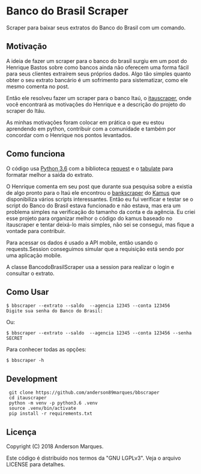 Banco do Brasil Scraper
============

Scraper para baixar seus extratos do Banco do Brasil com um comando.

Motivação
---------

A ideia de fazer um scraper para o banco do brasil surgiu em um post do Henrique Bastos 
sobre como bancos ainda não oferecem uma forma fácil para seus clientes extraírem seus próprios dados.
Algo tão simples quanto obter o seu extrato bancário é um sofrimento para sistematizar, 
como ele mesmo comenta no post.

Então ele resolveu fazer um scraper para o banco Itaú, o [itauscraper](https://github.com/henriquebastos/itauscraper), onde você encontrará as motivações do Henrique e a descrição do projeto do scraper do Itáu.

As minhas motivações foram colocar em prática o que eu estou aprendendo em python, contribuir com
a comunidade e também por concordar com o Henrique nos pontos levantados.

Como funciona
-------------

O código usa [Python 3.6](https://www.python.org/) com a biblioteca [request](http://docs.python-requests.org/en/master/) e o [tabulate](https://pypi.python.org/pypi/tabulate) 
para formatar melhor a saída do extrato. 

O Henrique comenta em seu post que durante sua pesquisa sobre a existia de algo pronto para o Itaú ele 
encontrou o [bankscraper](https://github.com/kamushadenes/bankscraper) do
[Kamus](http://endurance.hyadesinc.com/) que disponibiliza vários scripts
interessantes. Então eu fui verificar e testar se o script do Banco do Brasil estava funcionado e não estava, mas era um problema simples na verificação do tamanho da conta e da agência.
Eu criei esse projeto para organizar melhor o código do kamus baseado no itauscraper e tentar deixá-lo
mais simples, não sei se consegui, mas fique a vontade para contribuir. 

Para acessar os dados é usado a API mobile, então usando o requests.Session conseguimos simular que
a requisição está sendo por uma aplicação mobile.

A classe BancodoBrasilScraper usa a session para realizar o login e consultar o extrato. 

Como Usar
-------------

```console
$ bbscraper --extrato --saldo  --agencia 12345 --conta 123456 
Digite sua senha do Banco do Brasil:
```

Ou:

```console
$ bbscraper --extrato --saldo  --agencia 12345 --conta 123456 --senha SECRET
```

Para conhecer todas as opções:

```console
$ bbscraper -h
```

Development
-----------

```console
 git clone https://github.com/anderson89marques/bbscraper
 cd itauscraper
 python -m venv -p python3.6 .venv
 source .venv/bin/activate
 pip install -r requirements.txt
```

Licença
-------

Copyright (C) 2018 Anderson Marques.

Este código é distribuído nos termos da "GNU LGPLv3". Veja o arquivo LICENSE para detalhes.